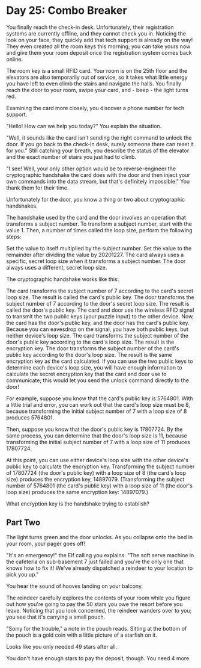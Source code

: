 # Day 25: Combo Breaker

You finally reach the check-in desk. Unfortunately, their registration systems are currently offline, and they cannot
check you in. Noticing the look on your face, they quickly add that tech support is already on the way! They even
created all the room keys this morning; you can take yours now and give them your room deposit once the registration
system comes back online.

The room key is a small RFID card. Your room is on the 25th floor and the elevators are also temporarily out of service,
so it takes what little energy you have left to even climb the stairs and navigate the halls. You finally reach the door
to your room, swipe your card, and - beep - the light turns red.

Examining the card more closely, you discover a phone number for tech support.

"Hello! How can we help you today?" You explain the situation.

"Well, it sounds like the card isn't sending the right command to unlock the door. If you go back to the check-in desk,
surely someone there can reset it for you." Still catching your breath, you describe the status of the elevator and the
exact number of stairs you just had to climb.

"I see! Well, your only other option would be to reverse-engineer the cryptographic handshake the card does with the
door and then inject your own commands into the data stream, but that's definitely impossible." You thank them for their
time.

Unfortunately for the door, you know a thing or two about cryptographic handshakes.

The handshake used by the card and the door involves an operation that transforms a subject number. To transform a
subject number, start with the value 1. Then, a number of times called the loop size, perform the following steps:

Set the value to itself multiplied by the subject number. Set the value to the remainder after dividing the value by
20201227. The card always uses a specific, secret loop size when it transforms a subject number. The door always uses a
different, secret loop size.

The cryptographic handshake works like this:

The card transforms the subject number of 7 according to the card's secret loop size. The result is called the card's
public key. The door transforms the subject number of 7 according to the door's secret loop size. The result is called
the door's public key. The card and door use the wireless RFID signal to transmit the two public keys (your puzzle
input) to the other device. Now, the card has the door's public key, and the door has the card's public key. Because you
can eavesdrop on the signal, you have both public keys, but neither device's loop size. The card transforms the subject
number of the door's public key according to the card's loop size. The result is the encryption key. The door transforms
the subject number of the card's public key according to the door's loop size. The result is the same encryption key as
the card calculated. If you can use the two public keys to determine each device's loop size, you will have enough
information to calculate the secret encryption key that the card and door use to communicate; this would let you send
the unlock command directly to the door!

For example, suppose you know that the card's public key is 5764801. With a little trial and error, you can work out
that the card's loop size must be 8, because transforming the initial subject number of 7 with a loop size of 8 produces
5764801.

Then, suppose you know that the door's public key is 17807724. By the same process, you can determine that the door's
loop size is 11, because transforming the initial subject number of 7 with a loop size of 11 produces 17807724.

At this point, you can use either device's loop size with the other device's public key to calculate the encryption key.
Transforming the subject number of 17807724 (the door's public key) with a loop size of 8 (the card's loop size)
produces the encryption key, 14897079. (Transforming the subject number of 5764801 (the card's public key) with a loop
size of 11 (the door's loop size) produces the same encryption key: 14897079.)

What encryption key is the handshake trying to establish?

## Part Two

The light turns green and the door unlocks. As you collapse onto the bed in your room, your pager goes off!

"It's an emergency!" the Elf calling you explains. "The soft serve machine in the cafeteria on sub-basement 7 just
failed and you're the only one that knows how to fix it! We've already dispatched a reindeer to your location to pick
you up."

You hear the sound of hooves landing on your balcony.

The reindeer carefully explores the contents of your room while you figure out how you're going to pay the 50 stars you
owe the resort before you leave. Noticing that you look concerned, the reindeer wanders over to you; you see that it's
carrying a small pouch.

"Sorry for the trouble," a note in the pouch reads. Sitting at the bottom of the pouch is a gold coin with a little
picture of a starfish on it.

Looks like you only needed 49 stars after all.

You don't have enough stars to pay the deposit, though. You need 4 more.
